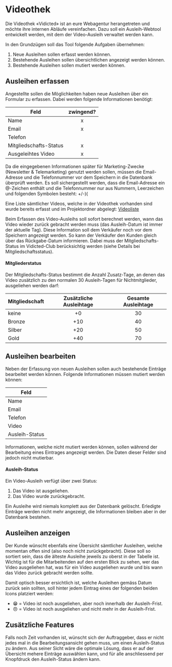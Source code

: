 # Videothek
Die Videothek «Vidicted» ist an eure Webagentur herangetreten und möchte ihre internen Abläufe vereinfachen. Dazu soll ein Ausleih-Webtool entwickelt werden, mit dem der Video-Ausleih verwaltet werden kann. 

In den Grundzügen soll das Tool folgende Aufgaben übernehmen:

1. Neue Ausleihen sollen erfasst werden können.
2. Bestehende Ausleihen sollen übersichtlichen angezeigt werden können.
3. Bestehende Ausleihen sollen mutiert werden können.

## Ausleihen erfassen
Angestellte sollen die Möglichkeiten haben neue Ausleihen über ein Formular zu erfassen. Dabei werden folgende Informationen benötigt:

| Feld                   | zwingend? |
|------------------------|:---------:|
| Name                   |     x     |
| Email                  |     x     |
| Telefon                |          |
| Mitgliedschafts-Status |     x     |
| Ausgeleihtes Video     |     x     |

Da die eingegebenen Informationen später für Marketing-Zwecke (Newsletter & Telemarketing) genutzt werden sollen, müssen die Email-Adresse und die Telefonnummer vor dem Speichern in die Datenbank überprüft werden. Es soll sichergestellt werden, dass die Email-Adresse ein @-Zeichen enthält und die Telefonnummer nur aus Nummern, Leerzeichen und folgenden Symbolen besteht: +/-)(

Eine Liste sämtlicher Videos, welche in der Videothek vorhanden sind wurde bereits erfasst und im Projektordner abgelegt: [Videoliste](src)

Beim Erfassen des Video-Ausleihs soll sofort berechnet werden, wann das Video wieder zurück gebracht werden muss (das Ausleih-Datum ist immer der aktuelle Tag). Diese Information soll dem Verkäufer noch vor dem Speichern angezeigt werden. So kann der Verkäufer den Kunden gleich über das Rückgabe-Datum informieren. Dabei muss der Mitgliedschafts-Status im Vidicted-Club berücksichtig werden (siehe Details bei Mitgliedschaftsstatus).

#### Mitgliederstatus
Der Mitgliedschafts-Status bestimmt die Anzahl Zusatz-Tage, an denen das Video zusätzlich zu den normalen 30 Ausleih-Tagen für Nichtmitglieder, ausgeliehen werden darf: 

| Mitgliedschaft | Zusätzliche Ausleihtage | Gesamte Ausleihtage |
|----------------|:-----------------------:|:-------------------:|
| keine          |            +0           |          30         |
| Bronze         |           +10           |          40         |
| Silber         |           +20           |          50         |
| Gold           |           +40           |          70         |

## Ausleihen bearbeiten
Neben der Erfassung von neuen Ausleihen sollen auch bestehende Einträge bearbeitet werden können. Folgende Informationen müssen mutiert werden können:

| Feld                   |
|------------------------|
| Name                   |
| Email                  |
| Telefon                |
| Video                  |
| Ausleih-Status         |

Informationen, welche nicht mutiert werden können, sollen während der Bearbeitung eines Eintrages angezeigt werden. Die Daten dieser Felder sind jedoch nicht mutierbar.

#### Ausleih-Status
Ein Video-Ausleih verfügt über zwei Status:

1. Das Video ist ausgeliehen.
2. Das Video wurde zurückgebracht.

Ein Ausleihe wird niemals komplett aus der Datenbank gelöscht. Erledigte Einträge werden nicht mehr angezeigt, die Informationen bleiben aber in der Datenbank bestehen.

## Ausleihen anzeigen
Der Kunde wünscht ebenfalls eine Übersicht sämtlicher Ausleihen, welche momentan offen sind (also noch nicht zurückgebracht). Diese soll so sortiert sein, dass die älteste Ausleihe jeweils zu oberst in der Tabelle ist. Wichtig ist für die Mitarbeitenden auf den ersten Blick zu sehen, wer das Video ausgeliehen hat, was für ein Video ausgeliehen wurde und bis wann das Video zurück gebracht werden sollte.

Damit optisch besser ersichtlich ist, welche Ausleihen gemäss Datum zurück sein sollten, soll hinter jedem Eintrag eines der folgenden beiden Icons platziert werden:

* 😁 = Video ist noch ausgeliehen, aber noch innerhalb der Ausleih-Frist.
* 😠 = Video ist noch ausgeliehen und nicht mehr in der Ausleih-Frist.

## Zusätzliche Features
Falls noch Zeit vorhanden ist, wünscht sich der Auftraggeber, dass er nicht jedes mal in die Bearbeitungsansicht gehen muss, um einen Ausleih-Status zu ändern. Aus seiner Sicht wäre die optimale Lösung, dass er auf der Übersicht mehere Einträge auswählen kann, und für alle anschliessend per Knopfdruck den Ausleih-Status ändern kann.
